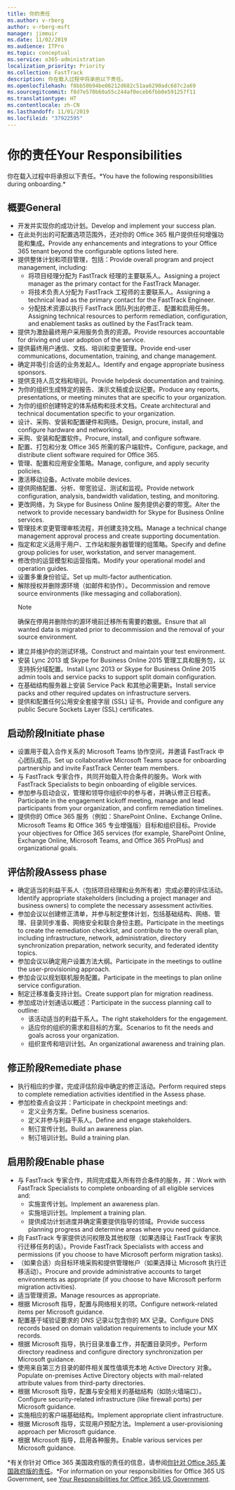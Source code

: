 ```yaml
---
title: 你的责任
ms.author: v-rberg
author: v-rberg-msft
manager: jimmuir
ms.date: 11/02/2019
ms.audience: ITPro
ms.topic: conceptual
ms.service: o365-administration
localization_priority: Priority
ms.collection: FastTrack
description: 你在载入过程中将承担以下责任。
ms.openlocfilehash: f8bb50b94be08212d682c51aa6290adc687c2a69
ms.sourcegitcommit: f8d7e570b60a55c244af0eceb6fbb0e591257f11
ms.translationtype: HT
ms.contentlocale: zh-CN
ms.lasthandoff: 11/01/2019
ms.locfileid: "37922595"
---
```

# <a name="your-responsibilities"></a><span data-ttu-id="4aa2f-103">你的责任</span><span class="sxs-lookup"><span data-stu-id="4aa2f-103">Your Responsibilities</span></span>

<span data-ttu-id="4aa2f-104">你在载入过程中将承担以下责任。\*</span><span class="sxs-lookup"><span data-stu-id="4aa2f-104">You have the following responsibilities during onboarding.\*</span></span>
  
## <a name="general"></a><span data-ttu-id="4aa2f-105">概要</span><span class="sxs-lookup"><span data-stu-id="4aa2f-105">General</span></span>

- <span data-ttu-id="4aa2f-106">开发并实现你的成功计划。</span><span class="sxs-lookup"><span data-stu-id="4aa2f-106">Develop and implement your success plan.</span></span>
- <span data-ttu-id="4aa2f-107">在此处列出的可配置选项范围外，还对你的 Office 365 租户提供任何增强功能和集成。</span><span class="sxs-lookup"><span data-stu-id="4aa2f-107">Provide any enhancements and integrations to your Office 365 tenant beyond the configurable options listed here.</span></span>  
- <span data-ttu-id="4aa2f-108">提供整体计划和项目管理，包括：</span><span class="sxs-lookup"><span data-stu-id="4aa2f-108">Provide overall program and project management, including:</span></span> 
  - <span data-ttu-id="4aa2f-109">将项目经理分配为 FastTrack 经理的主要联系人。</span><span class="sxs-lookup"><span data-stu-id="4aa2f-109">Assigning a project manager as the primary contact for the FastTrack Manager.</span></span>
  - <span data-ttu-id="4aa2f-110">将技术负责人分配为 FastTrack 工程师的主要联系人。</span><span class="sxs-lookup"><span data-stu-id="4aa2f-110">Assigning a technical lead as the primary contact for the FastTrack Engineer.</span></span>
  - <span data-ttu-id="4aa2f-111">分配技术资源以执行 FastTrack 团队列出的修正、配置和启用任务。</span><span class="sxs-lookup"><span data-stu-id="4aa2f-111">Assigning technical resources to perform remediation, configuration, and enablement tasks as outlined by the FastTrack team.</span></span> 
- <span data-ttu-id="4aa2f-112">提供为激励最终用户采用服务负责的资源。</span><span class="sxs-lookup"><span data-stu-id="4aa2f-112">Provide resources accountable for driving end user adoption of the service.</span></span> 
- <span data-ttu-id="4aa2f-113">提供最终用户通信、文档、培训和变更管理。</span><span class="sxs-lookup"><span data-stu-id="4aa2f-113">Provide end-user communications, documentation, training, and change management.</span></span>
- <span data-ttu-id="4aa2f-114">确定并吸引合适的业务发起人。</span><span class="sxs-lookup"><span data-stu-id="4aa2f-114">Identify and engage appropriate business sponsors.</span></span>  
- <span data-ttu-id="4aa2f-115">提供支持人员文档和培训。</span><span class="sxs-lookup"><span data-stu-id="4aa2f-115">Provide helpdesk documentation and training.</span></span>  
- <span data-ttu-id="4aa2f-116">为你的组织生成特定的报告、演示文稿或会议纪要。</span><span class="sxs-lookup"><span data-stu-id="4aa2f-116">Produce any reports, presentations, or meeting minutes that are specific to your organization.</span></span> 
- <span data-ttu-id="4aa2f-117">为你的组织创建特定的体系结构和技术文档。</span><span class="sxs-lookup"><span data-stu-id="4aa2f-117">Create architectural and technical documentation specific to your organization.</span></span>   
- <span data-ttu-id="4aa2f-118">设计、采购、安装和配置硬件和网络。</span><span class="sxs-lookup"><span data-stu-id="4aa2f-118">Design, procure, install, and configure hardware and networking.</span></span>   
- <span data-ttu-id="4aa2f-119">采购、安装和配置软件。</span><span class="sxs-lookup"><span data-stu-id="4aa2f-119">Procure, install, and configure software.</span></span>  
- <span data-ttu-id="4aa2f-120">配置、打包和分发 Office 365 所需的客户端软件。</span><span class="sxs-lookup"><span data-stu-id="4aa2f-120">Configure, package, and distribute client software required for Office 365.</span></span>  
- <span data-ttu-id="4aa2f-121">管理、配置和应用安全策略。</span><span class="sxs-lookup"><span data-stu-id="4aa2f-121">Manage, configure, and apply security policies.</span></span>
- <span data-ttu-id="4aa2f-122">激活移动设备。</span><span class="sxs-lookup"><span data-stu-id="4aa2f-122">Activate mobile devices.</span></span>
- <span data-ttu-id="4aa2f-123">提供网络配置、分析、带宽验证、测试和监视。</span><span class="sxs-lookup"><span data-stu-id="4aa2f-123">Provide network configuration, analysis, bandwidth validation, testing, and monitoring.</span></span> 
- <span data-ttu-id="4aa2f-124">更改网络，为 Skype for Business Online 服务提供必要的带宽。</span><span class="sxs-lookup"><span data-stu-id="4aa2f-124">Alter the network to provide necessary bandwidth for Skype for Business Online services.</span></span> 
- <span data-ttu-id="4aa2f-125">管理技术变更管理审核流程，并创建支持文档。</span><span class="sxs-lookup"><span data-stu-id="4aa2f-125">Manage a technical change management approval process and create supporting documentation.</span></span>  
- <span data-ttu-id="4aa2f-126">指定和定义适用于用户、工作站和服务器管理的组策略。</span><span class="sxs-lookup"><span data-stu-id="4aa2f-126">Specify and define group policies for user, workstation, and server management.</span></span> 
- <span data-ttu-id="4aa2f-127">修改你的运营模型和运营指南。</span><span class="sxs-lookup"><span data-stu-id="4aa2f-127">Modify your operational model and operation guides.</span></span> 
- <span data-ttu-id="4aa2f-128">设置多重身份验证。</span><span class="sxs-lookup"><span data-stu-id="4aa2f-128">Set up multi-factor authentication.</span></span>  
- <span data-ttu-id="4aa2f-129">解除授权并删除源环境（如邮件和协作）。</span><span class="sxs-lookup"><span data-stu-id="4aa2f-129">Decommission and remove source environments (like messaging and collaboration).</span></span> 
    > [!NOTE]
    > <span data-ttu-id="4aa2f-130">确保在停用并删除你的源环境前迁移所有需要的数据。</span><span class="sxs-lookup"><span data-stu-id="4aa2f-130">Ensure that all wanted data is migrated prior to decommission and the removal of your source environment.</span></span> 
- <span data-ttu-id="4aa2f-131">建立并维护你的测试环境。</span><span class="sxs-lookup"><span data-stu-id="4aa2f-131">Construct and maintain your test environment.</span></span>  
- <span data-ttu-id="4aa2f-132">安装 Lync 2013 或 Skype for Business Online 2015 管理工具和服务包，以支持拆分域配置。</span><span class="sxs-lookup"><span data-stu-id="4aa2f-132">Install Lync 2013 or Skype for Business Online 2015 admin tools and service packs to support split domain configuration.</span></span>
- <span data-ttu-id="4aa2f-133">在基础结构服务器上安装 Service Pack 和其他必需更新。</span><span class="sxs-lookup"><span data-stu-id="4aa2f-133">Install service packs and other required updates on infrastructure servers.</span></span> 
- <span data-ttu-id="4aa2f-134">提供和配置任何公用安全套接字层 (SSL) 证书。</span><span class="sxs-lookup"><span data-stu-id="4aa2f-134">Provide and configure any public Secure Sockets Layer (SSL) certificates.</span></span> 
    
## <a name="initiate-phase"></a><span data-ttu-id="4aa2f-135">启动阶段</span><span class="sxs-lookup"><span data-stu-id="4aa2f-135">Initiate phase</span></span>

- <span data-ttu-id="4aa2f-136">设置用于载入合作关系的 Microsoft Teams 协作空间，并邀请 FastTrack 中心团队成员。</span><span class="sxs-lookup"><span data-stu-id="4aa2f-136">Set up collaborative Microsoft Teams space for onboarding partnership and invite FastTrack Center team members.</span></span>   
- <span data-ttu-id="4aa2f-137">与 FastTrack 专家合作，共同开始载入符合条件的服务。</span><span class="sxs-lookup"><span data-stu-id="4aa2f-137">Work with FastTrack Specialists to begin onboarding of eligible services.</span></span>    
- <span data-ttu-id="4aa2f-138">参加参与启动会议，管理和领导你组织中的参与者，并确认修正日程表。</span><span class="sxs-lookup"><span data-stu-id="4aa2f-138">Participate in the engagement kickoff meeting, manage and lead participants from your organization, and confirm remediation timelines.</span></span>   
- <span data-ttu-id="4aa2f-139">提供你的 Office 365 服务（例如：SharePoint Online、Exchange Online、Microsoft Teams 和 Office 365 专业增强版）目标和组织目标。</span><span class="sxs-lookup"><span data-stu-id="4aa2f-139">Provide your objectives for Office 365 services (for example, SharePoint Online, Exchange Online, Microsoft Teams, and Office 365 ProPlus) and organizational goals.</span></span>
    
## <a name="assess-phase"></a><span data-ttu-id="4aa2f-140">评估阶段</span><span class="sxs-lookup"><span data-stu-id="4aa2f-140">Assess phase</span></span>

- <span data-ttu-id="4aa2f-141">确定适当的利益干系人（包括项目经理和业务所有者）完成必要的评估活动。</span><span class="sxs-lookup"><span data-stu-id="4aa2f-141">Identify appropriate stakeholders (including a project manager and business owners) to complete the necessary assessment activities.</span></span>    
- <span data-ttu-id="4aa2f-142">参加会议以创建修正清单，并参与制定整体计划，包括基础结构、网络、管理、目录同步准备、网络安全和联合身份主题。</span><span class="sxs-lookup"><span data-stu-id="4aa2f-142">Participate in the meetings to create the remediation checklist, and contribute to the overall plan, including infrastructure, network, administration, directory synchronization preparation, network security, and federated identity topics.</span></span>   
- <span data-ttu-id="4aa2f-143">参加会议以确定用户设置方法大纲。</span><span class="sxs-lookup"><span data-stu-id="4aa2f-143">Participate in the meetings to outline the user-provisioning approach.</span></span>  
- <span data-ttu-id="4aa2f-144">参加会议以规划联机服务配置。</span><span class="sxs-lookup"><span data-stu-id="4aa2f-144">Participate in the meetings to plan online service configuration.</span></span>    
- <span data-ttu-id="4aa2f-145">制定迁移准备支持计划。</span><span class="sxs-lookup"><span data-stu-id="4aa2f-145">Create support plan for migration readiness.</span></span> 
- <span data-ttu-id="4aa2f-146">参加成功计划通话以概述：</span><span class="sxs-lookup"><span data-stu-id="4aa2f-146">Participate in the success planning call to outline:</span></span>   
  - <span data-ttu-id="4aa2f-147">该活动适当的利益干系人。</span><span class="sxs-lookup"><span data-stu-id="4aa2f-147">The right stakeholders for the engagement.</span></span>  
  - <span data-ttu-id="4aa2f-148">适应你的组织的需求和目标的方案。</span><span class="sxs-lookup"><span data-stu-id="4aa2f-148">Scenarios to fit the needs and goals across your organization.</span></span>
  - <span data-ttu-id="4aa2f-149">组织宣传和培训计划。</span><span class="sxs-lookup"><span data-stu-id="4aa2f-149">An organizational awareness and training plan.</span></span>
    
## <a name="remediate-phase"></a><span data-ttu-id="4aa2f-150">修正阶段</span><span class="sxs-lookup"><span data-stu-id="4aa2f-150">Remediate phase</span></span>

- <span data-ttu-id="4aa2f-151">执行相应的步骤，完成评估阶段中确定的修正活动。</span><span class="sxs-lookup"><span data-stu-id="4aa2f-151">Perform required steps to complete remediation activities identified in the Assess phase.</span></span> 
- <span data-ttu-id="4aa2f-152">参加检查点会议并：</span><span class="sxs-lookup"><span data-stu-id="4aa2f-152">Participate in checkpoint meetings and:</span></span> 
  - <span data-ttu-id="4aa2f-153">定义业务方案。</span><span class="sxs-lookup"><span data-stu-id="4aa2f-153">Define business scenarios.</span></span>   
  - <span data-ttu-id="4aa2f-154">定义并参与利益干系人。</span><span class="sxs-lookup"><span data-stu-id="4aa2f-154">Define and engage stakeholders.</span></span>
  - <span data-ttu-id="4aa2f-155">制订宣传计划。</span><span class="sxs-lookup"><span data-stu-id="4aa2f-155">Build an awareness plan.</span></span> 
  - <span data-ttu-id="4aa2f-156">制订培训计划。</span><span class="sxs-lookup"><span data-stu-id="4aa2f-156">Build a training plan.</span></span>
    
## <a name="enable-phase"></a><span data-ttu-id="4aa2f-157">启用阶段</span><span class="sxs-lookup"><span data-stu-id="4aa2f-157">Enable phase</span></span>

- <span data-ttu-id="4aa2f-158">与 FastTrack 专家合作，共同完成载入所有符合条件的服务，并：</span><span class="sxs-lookup"><span data-stu-id="4aa2f-158">Work with FastTrack Specialists to complete onboarding of all eligible services and:</span></span>  
  - <span data-ttu-id="4aa2f-159">实施宣传计划。</span><span class="sxs-lookup"><span data-stu-id="4aa2f-159">Implement an awareness plan.</span></span>  
  - <span data-ttu-id="4aa2f-160">实施培训计划。</span><span class="sxs-lookup"><span data-stu-id="4aa2f-160">Implement a training plan.</span></span> 
  - <span data-ttu-id="4aa2f-161">提供成功计划进度并确定需要提供指导的领域。</span><span class="sxs-lookup"><span data-stu-id="4aa2f-161">Provide success planning progress and determine areas where you need guidance.</span></span>
- <span data-ttu-id="4aa2f-162">向 FastTrack 专家提供访问权限及其他权限（如果选择让 FastTrack 专家执行迁移任务的话）。</span><span class="sxs-lookup"><span data-stu-id="4aa2f-162">Provide FastTrack Specialists with access and permissions (if you choose to have Microsoft perform migration tasks).</span></span>  
- <span data-ttu-id="4aa2f-163">（如果合适）向目标环境采购和提供管理帐户（如果选择让 Microsoft 执行迁移活动）。</span><span class="sxs-lookup"><span data-stu-id="4aa2f-163">Procure and provide administrative accounts to target environments as appropriate (if you choose to have Microsoft perform migration activities).</span></span>   
- <span data-ttu-id="4aa2f-164">适当管理资源。</span><span class="sxs-lookup"><span data-stu-id="4aa2f-164">Manage resources as appropriate.</span></span>   
- <span data-ttu-id="4aa2f-165">根据 Microsoft 指导，配置与网络相关的项。</span><span class="sxs-lookup"><span data-stu-id="4aa2f-165">Configure network-related items per Microsoft guidance.</span></span>  
- <span data-ttu-id="4aa2f-166">配置基于域验证要求的 DNS 记录以包含你的 MX 记录。</span><span class="sxs-lookup"><span data-stu-id="4aa2f-166">Configure DNS records based on domain validation requirements to include your MX records.</span></span>   
- <span data-ttu-id="4aa2f-167">根据 Microsoft 指导，执行目录准备工作，并配置目录同步。</span><span class="sxs-lookup"><span data-stu-id="4aa2f-167">Perform directory readiness and configure directory synchronization per Microsoft guidance.</span></span>
- <span data-ttu-id="4aa2f-168">使用来自第三方目录的邮件相关属性值填充本地 Active Directory 对象。</span><span class="sxs-lookup"><span data-stu-id="4aa2f-168">Populate on-premises Active Directory objects with mail-related attribute values from third-party directories.</span></span>   
- <span data-ttu-id="4aa2f-169">根据 Microsoft 指导，配置与安全相关的基础结构（如防火墙端口）。</span><span class="sxs-lookup"><span data-stu-id="4aa2f-169">Configure security-related infrastructure (like firewall ports) per Microsoft guidance.</span></span>
- <span data-ttu-id="4aa2f-170">实施相应的客户端基础结构。</span><span class="sxs-lookup"><span data-stu-id="4aa2f-170">Implement appropriate client infrastructure.</span></span>  
- <span data-ttu-id="4aa2f-171">根据 Microsoft 指导，实现用户预配方法。</span><span class="sxs-lookup"><span data-stu-id="4aa2f-171">Implement a user-provisioning approach per Microsoft guidance.</span></span>  
- <span data-ttu-id="4aa2f-172">根据 Microsoft 指导，启用各种服务。</span><span class="sxs-lookup"><span data-stu-id="4aa2f-172">Enable various services per Microsoft guidance.</span></span>  
    
<span data-ttu-id="4aa2f-173">\*有关你针对 Office 365 美国政府版的责任的信息，请参阅[你针对 Office 365 美国政府版的责任](US-Gov-appendix-your-responsibilities.md)。</span><span class="sxs-lookup"><span data-stu-id="4aa2f-173">\*For information on your responsibilities for Office 365 US Government, see [Your Responsibilities for Office 365 US Government](US-Gov-appendix-your-responsibilities.md).</span></span>
  

